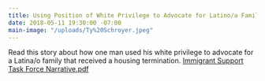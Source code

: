 ```yaml
---
title: Using Position of White Privilege to Advocate for Latino/a Family
date: 2018-05-11 19:30:00 -07:00
main-image: "/uploads/Ty%20Schroyer.jpeg"
---
```


Read this story about how one man used his white privilege to advocate for a Latina/o family that received a housing termination.
[Immigrant Support Task Force Narrative.pdf](/uploads/Immigrant%20Support%20Task%20Force%20Narrative.pdf)
